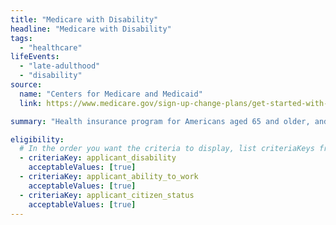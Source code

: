 ```yaml
---
title: "Medicare with Disability"
headline: "Medicare with Disability"
tags:
  - "healthcare"
lifeEvents:
  - "late-adulthood"
  - "disability"
source:
  name: "Centers for Medicare and Medicaid"
  link: https://www.medicare.gov/sign-up-change-plans/get-started-with-medicare

summary: "Health insurance program for Americans aged 65 and older, and for people with disabilities."

eligibility:
  # In the order you want the criteria to display, list criteriaKeys from the csv here, each followed by a comma-separated list of which values indicate eligibility for that criteria. Wrap individual values in quotes if they have inner commas.
  - criteriaKey: applicant_disability
    acceptableValues: [true]
  - criteriaKey: applicant_ability_to_work
    acceptableValues: [true]
  - criteriaKey: applicant_citizen_status
    acceptableValues: [true]
---
```

